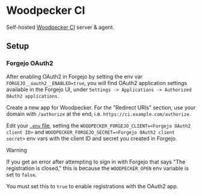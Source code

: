 # Woodpecker CI

Self-hosted [Woodpecker CI](https://woodpecker-ci.org) server & agent.

## Setup

### Forgejo OAuth2

After enabling OAuth2 in Forgejo by setting the env var `FORGEJO__oauth2__ENABLED=true`, you will find OAuth2 application settings available in the Forgejo UI, under `Settings -> Applications -> Authorized OAuth2 applications`.

Create a new app for Woodpecker. For the "Redirect URIs" section, use your domain with `/authorize` at the end, i.e. `https://ci.example.com/authorize`.

Edit your [`.env` file](./.env.example), setting the `WOODPECKER_FORGEJO_CLIENT=<Forgejo OAuth2 client ID>` and `WOODPECKER_FORGEJO_SECRET=<Forgejo OAuth2 client secret>` env vars with the client ID and secret you created in Forgejo.

> [!WARNING]
> If you get an error after attempting to sign in with Forgejo that says "The registration is closed," this is because the `WOODPECKER_OPEN` env variable is set to `false`.
>
> You must set this to `true` to enable registrations with the OAuth2 app.
